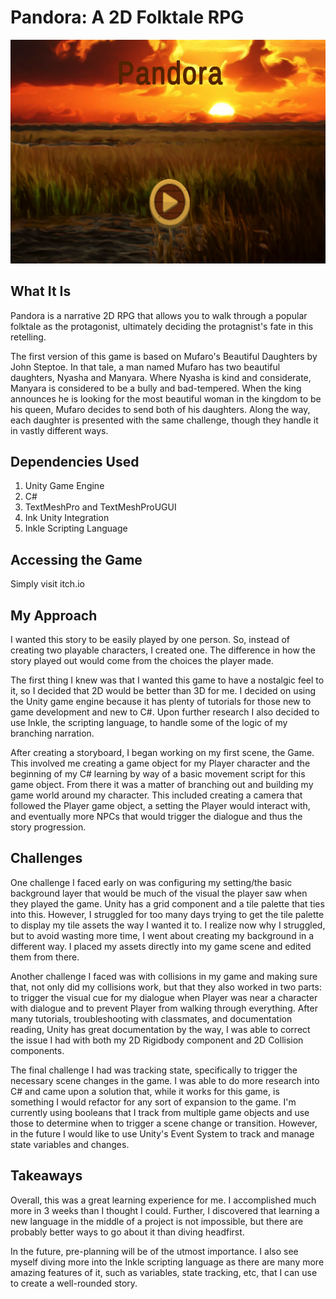 # Pandora: A 2D Folktale RPG

![The word Pandora is on top of a background of a sunset over a grassy plain](/Pandora/Assets/Art/pandora.png)

## What It Is
Pandora is a narrative 2D RPG that allows you to walk through a popular folktale as the protagonist, ultimately deciding the protagnist's fate in this retelling. 

The first version of this game is based on Mufaro's Beautiful Daughters by John Steptoe. In that tale, a man named Mufaro has two beautiful daughters, Nyasha and Manyara. Where Nyasha is kind and considerate, Manyara is considered to be a bully and bad-tempered. When the king announces he is looking for the most beautiful woman in the kingdom to be his queen, Mufaro decides to send both of his daughters. Along the way, each daughter is presented with the same challenge, though they handle it in vastly different ways.

## Dependencies Used
1. Unity Game Engine
2. C# 
2. TextMeshPro and TextMeshProUGUI
3. Ink Unity Integration
4. Inkle Scripting Language

## Accessing the Game
Simply visit itch.io

## My Approach
I wanted this story to be easily played by one person. So, instead of creating two playable characters, I created one. The difference in how the story played out would come from the choices the player made. 

The first thing I knew was that I wanted this game to have a nostalgic feel to it, so I decided that 2D would be better than 3D for me. I decided on using the Unity game engine because it has plenty of tutorials for those new to game development and new to C#. Upon further research I also decided to use Inkle, the scripting language, to handle some of the logic of my branching narration. 

After creating a storyboard, I began working on my first scene, the Game. This involved me creating a game object for my Player character and the beginning of my C# learning by way of a basic movement script for this game object. From there it was a matter of branching out and building my game world around my character. This included creating a camera that followed the Player game object, a setting the Player would interact with, and eventually more NPCs that would trigger the dialogue and thus the story progression.

## Challenges
One challenge I faced early on was configuring my setting/the basic background layer that would be much of the visual the player saw when they played the game. Unity has a grid component and a tile palette that ties into this. However, I struggled for too many days trying to get the tile palette to display my tile assets the way I wanted it to. I realize now why I struggled, but to avoid wasting more time, I went about creating my background in a different way. I placed my assets directly into my game scene and edited them from there. 

Another challenge I faced was with collisions in my game and making sure that, not only did my collisions work, but that they also worked in two parts: to trigger the visual cue for my dialogue when Player was near a character with dialogue and to prevent Player from walking through everything. After many tutorials, troubleshooting with classmates, and documentation reading, Unity has great documentation by the way, I was able to correct the issue I had with both my 2D Rigidbody component and 2D Collision components.

The final challenge I had was tracking state, specifically to trigger the necessary scene changes in the game. I was able to do more research into C# and came upon a solution that, while it works for this game, is something I would refactor for any sort of expansion to the game. I'm currently using booleans that I track from multiple game objects and use those to determine when to trigger a scene change or transition. However, in the future I would like to use Unity's Event System to track and manage state variables and changes.

## Takeaways
Overall, this was a great learning experience for me. I accomplished much more in 3 weeks than I thought I could. Further, I discovered that learning a new language in the middle of a project is not impossible, but there are probably better ways to go about it than diving headfirst. 

In the future, pre-planning will be of the utmost importance. I also see myself diving more into the Inkle scripting language as there are many more amazing features of it, such as variables, state tracking, etc, that I can use to create a well-rounded story. 
